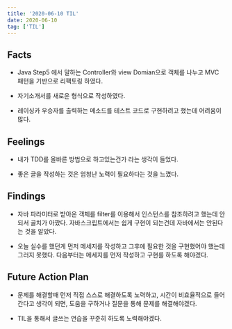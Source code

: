 ```yaml
---
title: '2020-06-10 TIL'
date: 2020-06-10
tag: ['TIL']
---
```


## Facts

- Java Step5 에서 말하는 Controller와 view Domian으로 객체를 나누고 MVC 패턴을 기반으로 리팩토링 하였다.

- 자기소개서를 새로운 형식으로 작성하였다.

- 레이싱카 우승자를 출력하는 메소드를 테스트 코드로 구현하려고 했는데 어려움이 많다.

## Feelings

- 내가 TDD를 올바른 방법으로 하고있는건가 라는 생각이 들었다.

- 좋은 글을 작성하는 것은 엄청난 노력이 필요하다는 것을 느꼈다.

## Findings

- 자바 파라미터로 받아온 객체를 filter를 이용해서 인스턴스를 참조하려고 했는데 안되서 골치가 아팠다. 자바스크립트에서는 쉽게 구현이 되는건데 자바에서는 안된다는 것을 알았다.

- 오늘 실수를 했던게 먼저 메세지를 작성하고 그후에 필요한 것을 구현했어야 했는데 그러지 못했다. 다음부터는 메세지를 먼저 작성하고 구현를 하도록 해야겠다.

## Future Action Plan

- 문제를 해결할때 먼저 직접 스스로 해결하도록 노력하고, 시간이 비효율적으로 들어간다고 생각이 되면, 도움을 구하거나 질문을 통해 문제를 해결해야겠다.

- TIL을 통해서 글쓰는 연습을 꾸준히 하도록 노력해야겠다.
